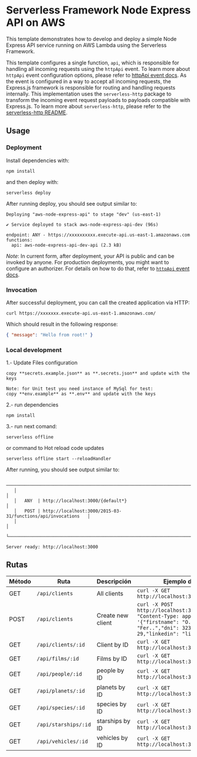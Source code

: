 <!--
title: 'Serverless Framework Node Express API on AWS'
description: 'This template demonstrates how to develop and deploy a simple Node Express API running on AWS Lambda using the Serverless Framework.'
layout: Doc
framework: v4
platform: AWS
language: nodeJS
priority: 1
authorLink: 'https://github.com/serverless'
authorName: 'Serverless, Inc.'
authorAvatar: 'https://avatars1.githubusercontent.com/u/13742415?s=200&v=4'
-->

# Serverless Framework Node Express API on AWS

This template demonstrates how to develop and deploy a simple Node Express API service running on AWS Lambda using the Serverless Framework.

This template configures a single function, `api`, which is responsible for handling all incoming requests using the `httpApi` event. To learn more about `httpApi` event configuration options, please refer to [httpApi event docs](https://www.serverless.com/framework/docs/providers/aws/events/http-api/). As the event is configured in a way to accept all incoming requests, the Express.js framework is responsible for routing and handling requests internally. This implementation uses the `serverless-http` package to transform the incoming event request payloads to payloads compatible with Express.js. To learn more about `serverless-http`, please refer to the [serverless-http README](https://github.com/dougmoscrop/serverless-http).

## Usage

### Deployment

Install dependencies with:

```
npm install
```

and then deploy with:

```
serverless deploy
```

After running deploy, you should see output similar to:

```
Deploying "aws-node-express-api" to stage "dev" (us-east-1)

✔ Service deployed to stack aws-node-express-api-dev (96s)

endpoint: ANY - https://xxxxxxxxxx.execute-api.us-east-1.amazonaws.com
functions:
  api: aws-node-express-api-dev-api (2.3 kB)
```

_Note_: In current form, after deployment, your API is public and can be invoked by anyone. For production deployments, you might want to configure an authorizer. For details on how to do that, refer to [`httpApi` event docs](https://www.serverless.com/framework/docs/providers/aws/events/http-api/).

### Invocation

After successful deployment, you can call the created application via HTTP:

```
curl https://xxxxxxx.execute-api.us-east-1.amazonaws.com/
```

Which should result in the following response:

```json
{ "message": "Hello from root!" }
```

### Local development

1.- Update Files configuration


``` 
copy **secrets.example.json** as **.secrets.json** and update with the keys

Note: for Unit test you need instance of MySql for test:
copy **env.example** as **.env** and update with the keys
```


2.- run dependencies

``` 
npm install
```


3.- run next comand:

```
serverless offline

```
 
or  command to Hot reload code updates

```
serverless offline start --reloadHandler
```

 After running, you should see output similar to:

```
    ───────────────────────────────────────────────────────────────────────┐
   │                                                                       │
   │   ANY  | http://localhost:3000/{default*}                             │
   │   POST | http://localhost:3000/2015-03-31/functions/api/invocations   │
   │                                                                       │
   └───────────────────────────────────────────────────────────────────────┘

Server ready: http://localhost:3000 
```

## Rutas

| Método | Ruta              | Descripción                | Ejemplo de Solicitud                                   |
|--------|-------------------|----------------------------|--------------------------------------------------------|
| GET    | `/api/clients`    | All clients                | `curl -X GET http://localhost:3000/api/clients`        |
| POST   | `/api/clients`    | Create new client          | `curl -X POST http://localhost:3000/api/clients -H "Content-Type: application/json" -d '{"firstname": "O..","lastname": "Fer..","dni": 32343456,"age": 29,"linkedin": "linkedin.com"}'` |
| GET    | `/api/clients/:id`| Client by ID               | `curl -X GET http://localhost:3000/api/clients/1`      |
| GET    | `/api/films/:id`  | Films by ID                | `curl -X GET http://localhost:3000/api/films/1`        |
| GET    | `/api/people/:id` | people by ID               | `curl -X GET http://localhost:3000/api/people/1`       |
| GET    | `/api/planets/:id`| planets by ID              | `curl -X GET http://localhost:3000/api/planets/1`      | 
| GET    | `/api/species/:id`| species by ID              | `curl -X GET http://localhost:3000/api/species/1`      |
| GET    |`/api/starships/:id`| starships by ID           | `curl -X GET http://localhost:3000/api/starships/3`    |
| GET    |`/api/vehicles/:id`| vehicles by ID             | `curl -X GET http://localhost:3000/api/vehicles/4`     |





